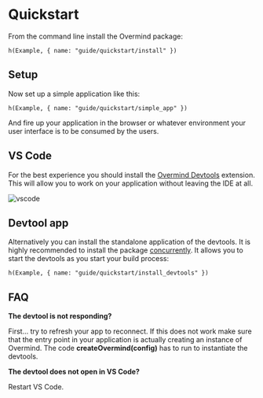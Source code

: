 # Quickstart

From the command line install the Overmind package:

```marksy
h(Example, { name: "guide/quickstart/install" })
```

## Setup

Now set up a simple application like this:

```marksy
h(Example, { name: "guide/quickstart/simple_app" })
```

And fire up your application in the browser or whatever environment your user interface is to be consumed by the users.


## VS Code
For the best experience you should install the [Overmind Devtools](https://marketplace.visualstudio.com/items?itemName=christianalfoni.overmind-devtools-vscode) extension. This will allow you to work on your application without leaving the IDE at all.

![vscode](/images/amazing_devtools.png)

## Devtool app
Alternatively you can install the standalone application of the devtools. It is highly recommended to install the package [concurrently](https://www.npmjs.com/package/concurrently). It allows you to start the devtools as you start your build process:

```marksy
h(Example, { name: "guide/quickstart/install_devtools" })
```


## FAQ

**The devtool is not responding?**

First... try to refresh your app to reconnect. If this does not work make sure that the entry point in your application is actually creating an instance of Overmind. The code **createOvermind(config)** has to run to instantiate the devtools.

**The devtool does not open in VS Code?**

Restart VS Code.